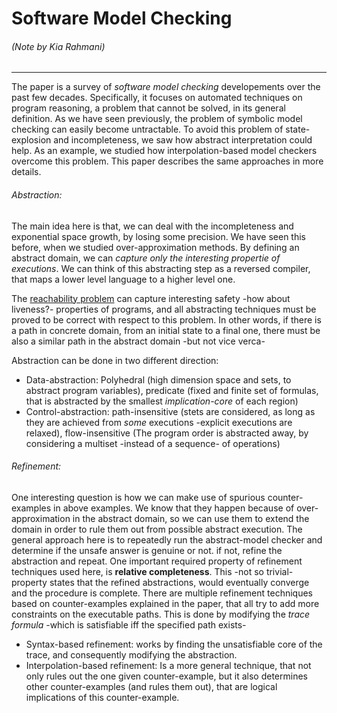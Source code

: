 # Software Model Checking
###### (Note by Kia Rahmani)
---
The paper is a survey of *software model checking* developements over the past few decades. Specifically, it focuses on automated techniques on program reasoning, a problem that cannot be solved, in its general definition.  As we have seen previously, the problem of symbolic model checking can easily become untractable. To avoid this problem of state-explosion and incompleteness, we saw how abstract interpretation could help. As an example, we studied how interpolation-based model checkers overcome this problem. This paper describes the same approaches in more details.  
###### Abstraction:
The main idea here is that, we can deal with the incompleteness and exponential space growth, by losing some precision. We have seen this before, when we studied over-approximation methods. By defining an abstract domain, we can *capture only the interesting propertie of executions*. We can think of this abstracting step as a reversed compiler, that maps a lower level language to a higher level one. 

The [reachability problem](https://en.wikipedia.org/wiki/Reachability_problem) can capture interesting safety -how about liveness?- properties of programs, and all abstracting techniques must be proved to be correct with respect to this problem. In other words, if there is a path in concrete domain, from an initial state to a final one, there must be also a similar path in the abstract domain -but not vice verca-

Abstraction can be done in two different direction: 
- Data-abstraction: Polyhedral (high dimension space and sets, to abstract program variables), predicate (fixed and finite set of formulas, that is abstracted by the smallest *implication-core* of each region)
- Control-abstraction: path-insensitive (stets are considered, as long as they are achieved from *some* executions -explicit executions are relaxed), flow-insensitive (The program order is abstracted away, by considering a multiset -instead of a sequence- of operations)

###### Refinement:
One interesting question is how we can make use of spurious counter-examples in above examples. We know that they happen because of over-approximation in the abstract domain, so we can use them to extend the domain in order to rule them out from possible abstract execution. The general approach here is to repeatedly run the abstract-model checker and determine if the unsafe answer is genuine or not. if not, refine the abstraction and repeat. One important required property of refinement techniques used here, is **relative completeness**. This -not so trivial- property states that the refined abstractions, would eventually converge and the procedure is complete. There are multiple refinement techniques based on counter-examples explained in the paper, that all try to add more constraints on the executable paths. This is done by modifying the *trace formula* -which is satisfiable iff the specified path exists-
- Syntax-based refinement: works by finding the unsatisfiable core of the trace, and consequently modifying the abstraction.
- Interpolation-based refinement: Is a more general technique, that not only rules out the one given counter-example, but it also determines other counter-examples (and rules them out), that are logical implications of this counter-example. 



